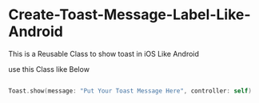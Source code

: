 # Create-Toast-Message-Label-Like-Android
This is a Reusable Class to show toast in iOS Like Android


use this Class like Below

```swift

Toast.show(message: "Put Your Toast Message Here", controller: self)

```
